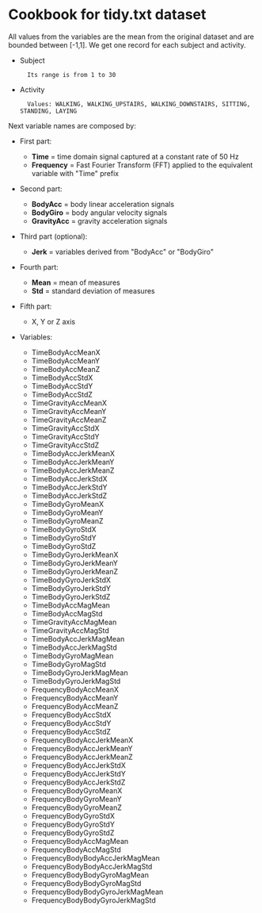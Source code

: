 Cookbook for tidy.txt dataset
==============================

All values from the variables are the mean from the original dataset and are bounded between [-1,1]. We get one record for each subject and activity.

* Subject<br />
			
		Its range is from 1 to 30

* Activity<br />
	
		Values: WALKING, WALKING_UPSTAIRS, WALKING_DOWNSTAIRS, SITTING, STANDING, LAYING

Next variable names are composed by:

- First part:
	- **Time** = time domain signal captured at a constant rate of 50 Hz
	- **Frequency** = Fast Fourier Transform (FFT) applied to the equivalent variable with "Time" prefix 

- Second part:

	- **BodyAcc** = body linear acceleration signals
	- **BodyGiro** = body angular velocity signals
	- **GravityAcc** = gravity acceleration signals

- Third part (optional):

	- **Jerk** = variables derived from "BodyAcc" or "BodyGiro"

- Fourth part:

	- **Mean** = mean of measures
	- **Std** = standard deviation of measures
 
- Fifth part:

	- X, Y or Z axis

* Variables:

	* TimeBodyAccMeanX
	* TimeBodyAccMeanY
	* TimeBodyAccMeanZ
	* TimeBodyAccStdX
	* TimeBodyAccStdY
	* TimeBodyAccStdZ
	* TimeGravityAccMeanX
	* TimeGravityAccMeanY
	* TimeGravityAccMeanZ
	* TimeGravityAccStdX
	* TimeGravityAccStdY
	* TimeGravityAccStdZ
	* TimeBodyAccJerkMeanX
	* TimeBodyAccJerkMeanY
	* TimeBodyAccJerkMeanZ
	* TimeBodyAccJerkStdX
	* TimeBodyAccJerkStdY
	* TimeBodyAccJerkStdZ
	* TimeBodyGyroMeanX
	* TimeBodyGyroMeanY
	* TimeBodyGyroMeanZ
	* TimeBodyGyroStdX
	* TimeBodyGyroStdY
	* TimeBodyGyroStdZ
	* TimeBodyGyroJerkMeanX
	* TimeBodyGyroJerkMeanY
	* TimeBodyGyroJerkMeanZ
	* TimeBodyGyroJerkStdX
	* TimeBodyGyroJerkStdY
	* TimeBodyGyroJerkStdZ
	* TimeBodyAccMagMean
	* TimeBodyAccMagStd
	* TimeGravityAccMagMean
	* TimeGravityAccMagStd
	* TimeBodyAccJerkMagMean
	* TimeBodyAccJerkMagStd
	* TimeBodyGyroMagMean
	* TimeBodyGyroMagStd
	* TimeBodyGyroJerkMagMean
	* TimeBodyGyroJerkMagStd
	* FrequencyBodyAccMeanX
	* FrequencyBodyAccMeanY
	* FrequencyBodyAccMeanZ
	* FrequencyBodyAccStdX
	* FrequencyBodyAccStdY
	* FrequencyBodyAccStdZ
	* FrequencyBodyAccJerkMeanX
	* FrequencyBodyAccJerkMeanY
	* FrequencyBodyAccJerkMeanZ
	* FrequencyBodyAccJerkStdX
	* FrequencyBodyAccJerkStdY
	* FrequencyBodyAccJerkStdZ
	* FrequencyBodyGyroMeanX
	* FrequencyBodyGyroMeanY
	* FrequencyBodyGyroMeanZ
	* FrequencyBodyGyroStdX
	* FrequencyBodyGyroStdY
	* FrequencyBodyGyroStdZ
	* FrequencyBodyAccMagMean
	* FrequencyBodyAccMagStd
	* FrequencyBodyBodyAccJerkMagMean
	* FrequencyBodyBodyAccJerkMagStd
	* FrequencyBodyBodyGyroMagMean
	* FrequencyBodyBodyGyroMagStd
	* FrequencyBodyBodyGyroJerkMagMean
	* FrequencyBodyBodyGyroJerkMagStd